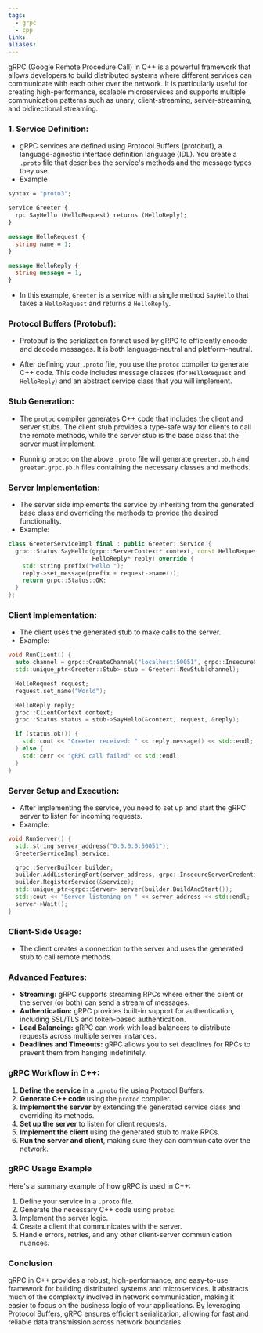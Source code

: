 ```yaml
---
tags:
  - grpc
  - cpp
link: 
aliases:
---
```



gRPC (Google Remote Procedure Call) in C++ is a powerful framework that allows developers to build distributed systems where different services can communicate with each other over the network. It is particularly useful for creating high-performance, scalable microservices and supports multiple communication patterns such as unary, client-streaming, server-streaming, and bidirectional streaming.


### 1. **Service Definition:**

- gRPC services are defined using Protocol Buffers (protobuf), a language-agnostic interface definition language (IDL). You create a `.proto` file that describes the service's methods and the message types they use.
- Example

```proto
syntax = "proto3";

service Greeter {
  rpc SayHello (HelloRequest) returns (HelloReply);
}

message HelloRequest {
  string name = 1;
}

message HelloReply {
  string message = 1;
}
```

- In this example, `Greeter` is a service with a single method `SayHello` that takes a `HelloRequest` and returns a `HelloReply`.


### **Protocol Buffers (Protobuf):**

- Protobuf is the serialization format used by gRPC to efficiently encode and decode messages. It is both language-neutral and platform-neutral.

- After defining your `.proto` file, you use the `protoc` compiler to generate C++ code. This code includes message classes (for `HelloRequest` and `HelloReply`) and an abstract service class that you will implement.


### **Stub Generation:**

- The `protoc` compiler generates C++ code that includes the client and server stubs. The client stub provides a type-safe way for clients to call the remote methods, while the server stub is the base class that the server must implement.

- Running `protoc` on the above `.proto` file will generate `greeter.pb.h` and `greeter.grpc.pb.h` files containing the necessary classes and methods.

### **Server Implementation:**

- The server side implements the service by inheriting from the generated base class and overriding the methods to provide the desired functionality.
- Example:

```cpp
class GreeterServiceImpl final : public Greeter::Service {
  grpc::Status SayHello(grpc::ServerContext* context, const HelloRequest* request,
                        HelloReply* reply) override {
    std::string prefix("Hello ");
    reply->set_message(prefix + request->name());
    return grpc::Status::OK;
  }
};
```


### **Client Implementation:**

- The client uses the generated stub to make calls to the server.
- Example:

```cpp
void RunClient() {
  auto channel = grpc::CreateChannel("localhost:50051", grpc::InsecureChannelCredentials());
  std::unique_ptr<Greeter::Stub> stub = Greeter::NewStub(channel);

  HelloRequest request;
  request.set_name("World");

  HelloReply reply;
  grpc::ClientContext context;
  grpc::Status status = stub->SayHello(&context, request, &reply);

  if (status.ok()) {
    std::cout << "Greeter received: " << reply.message() << std::endl;
  } else {
    std::cerr << "gRPC call failed" << std::endl;
  }
}
```


### **Server Setup and Execution:**

- After implementing the service, you need to set up and start the gRPC server to listen for incoming requests.
- Example:

```cpp
void RunServer() {
  std::string server_address("0.0.0.0:50051");
  GreeterServiceImpl service;

  grpc::ServerBuilder builder;
  builder.AddListeningPort(server_address, grpc::InsecureServerCredentials());
  builder.RegisterService(&service);
  std::unique_ptr<grpc::Server> server(builder.BuildAndStart());
  std::cout << "Server listening on " << server_address << std::endl;
  server->Wait();
}
```

### **Client-Side Usage:**
- The client creates a connection to the server and uses the generated stub to call remote methods.

### **Advanced Features:**
- **Streaming:** gRPC supports streaming RPCs where either the client or the server (or both) can send a stream of messages.
- **Authentication:** gRPC provides built-in support for authentication, including SSL/TLS and token-based authentication.
- **Load Balancing:** gRPC can work with load balancers to distribute requests across multiple server instances.
- **Deadlines and Timeouts:** gRPC allows you to set deadlines for RPCs to prevent them from hanging indefinitely.

### gRPC Workflow in C++:

1. **Define the service** in a `.proto` file using Protocol Buffers.
2. **Generate C++ code** using the `protoc` compiler.
3. **Implement the server** by extending the generated service class and overriding its methods.
4. **Set up the server** to listen for client requests.
5. **Implement the client** using the generated stub to make RPCs.
6. **Run the server and client**, making sure they can communicate over the network.

### gRPC Usage Example

Here's a summary example of how gRPC is used in C++:

1. Define your service in a `.proto` file.
2. Generate the necessary C++ code using `protoc`.
3. Implement the server logic.
4. Create a client that communicates with the server.
5. Handle errors, retries, and any other client-server communication nuances.

### Conclusion

gRPC in C++ provides a robust, high-performance, and easy-to-use framework for building distributed systems and microservices. It abstracts much of the complexity involved in network communication, making it easier to focus on the business logic of your applications. By leveraging Protocol Buffers, gRPC ensures efficient serialization, allowing for fast and reliable data transmission across network boundaries.




















